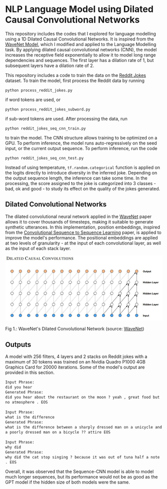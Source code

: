 # NLP Language Model using Dilated Causal Convolutional Networks 
This repository includes the codes that I explored for language modelling using a 1D Dilated Causal Convolutional Networks. It is inspired from the [WaveNet Model](https://deepmind.com/blog/article/wavenet-generative-model-raw-audio), which I modified and applied to the Language Modelling task. By applying dilated causal convolutional networks (CNN), the model increases the receptive field exponentially to allow it to model long range dependencies and sequences. The first layer has a dilation rate of 1, but subsequent layers have a dilation rate of 2. 

This repository includes a code to train the data on the [Reddit Jokes](https://github.com/taivop/joke-dataset) dataset. To train the model, first process the Reddit data by running
```
python process_reddit_jokes.py
```
if word tokens are used, or
```
python process_reddit_jokes_subword.py
```
if sub-word tokens are used. After processing the data, run
```
python reddit_jokes_seq_cnn_train.py
```
to train the model. The CNN structure allows training to be optimized on a GPU. To perform inference, the model runs auto-regressively on the seed input, or the current output sequence. To perform inference, run the code
```
python reddit_jokes_seq_cnn_test.py
```
Instead of using temperature, `tf.random.categorical` function is applied on the logits directly to introduce diversity in the inferred joke. Depending on the output sequence length, the inference can take some time. In the processing, the score assigned to the joke is categorized into 3 classes - bad, ok and good - to study its effect on the quality of the jokes generated.

## Dilated Convolutional Networks
The dilated convolutional neural network applied in the [WaveNet](https://arxiv.org/pdf/1609.03499.pdf) paper allows it to cover thousands of timesteps, making it suitable to generate synthetic utterances. In this implementation, position embeddings, inspired from the [Convolutional Sequence to Sequence Learning](https://arxiv.org/pdf/1705.03122.pdf) paper, is applied to improve the model's performance. The positional embeddings are applied at two levels of granularity - at the input of each convolutional layer, as well as the input of each stack layer.

![WaveNet's Dilated 1D Convolutional Network](WaveNet_Dilated_Convolution.JPG)

Fig 1.: WaveNet's Dilated Convolutional Network (source: [WaveNet](https://arxiv.org/pdf/1609.03499.pdf))

## Outputs
A model with 256 filters, 4 layers and 2 stacks on Reddit jokes with a maximum of 30 tokens was trained on an Nvidia Quadro P1000 4GB Graphics Card for 20000 iterations. Some of the model's output are provided in this section.
```
Input Phrase:
did you hear
Generated Phrase:
did you hear about the restaurant on the moon ? yeah , great food but no atmosphere . EOS

Input Phrase:
what is the difference
Generated Phrase:
what is the difference between a sharply dressed man on a unicycle and a poorly dressed man on a bicycle ?? attire EOS

Input Phrase:
why did
Generated Phrase:
why did the cat stop singing ? because it was out of tuna half a note . EOS
```
Overall, it was observed that the Sequence-CNN model is able to model much longer sequences, but its performance would not be as good as the GPT model if the hidden size of both models were the same.
